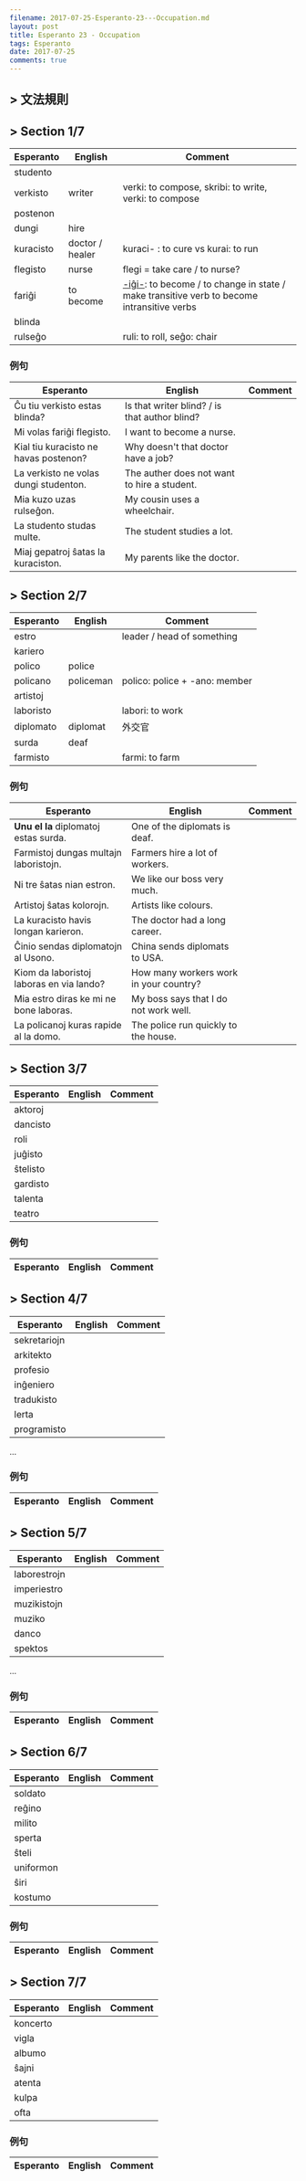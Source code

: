 ```yaml
---
filename: 2017-07-25-Esperanto-23---Occupation.md
layout: post
title: Esperanto 23 - Occupation
tags: Esperanto
date: 2017-07-25
comments: true
---
```


## > 文法規則

## > Section 1/7

|Esperanto|English|Comment|
|---|---|---|
|studento|||
|verkisto|writer|verki: to compose, skribi: to write, verki: to compose|
|postenon|||
|dungi|hire||
|kuracisto|doctor / healer|kuraci- : to cure vs kurai: to run|
|flegisto|nurse|flegi = take care / to nurse?|
|fariĝi|to become|[-iĝi-](https://en.wiktionary.org/wiki/-iĝi#Esperanto): to become / to change in state / make transitive verb to become  intransitive verbs|
|blinda|||
|rulseĝo||ruli: to roll, seĝo: chair|

### 例句

|Esperanto|English|Comment|
|---|---|---|
|Ĉu tiu verkisto estas blinda?|Is that writer blind? / is that author blind?||
|Mi volas fariĝi flegisto.|I want to become a nurse.||
|Kial tiu kuracisto ne havas postenon?|Why doesn't that doctor have a job?||
|La verkisto ne volas dungi studenton.|The auther does not want to hire a student.||
|Mia kuzo uzas rulseĝon.|My cousin uses a wheelchair.||
|La studento studas multe.|The student studies a lot.||
|Miaj gepatroj ŝatas la kuraciston.|My parents like the doctor.||


## > Section 2/7

|Esperanto|English|Comment|
|---|---|---|
|estro||leader / head of something|
|kariero|||
|polico|police||
|policano|policeman|polico: police + -ano: member|
|artistoj|||
|laboristo||labori: to work|
|diplomato|diplomat|外交官|
|surda|deaf||
|farmisto||farmi: to farm|

### 例句

|Esperanto|English|Comment|
|---|---|---|
|**Unu el la** diplomatoj estas surda.|One of the diplomats is deaf.||
|Farmistoj dungas multajn laboristojn.|Farmers hire a lot of workers.||
|Ni tre ŝatas nian estron.|We like our boss very much.||
|Artistoj ŝatas kolorojn.|Artists like colours.||
|La kuracisto havis longan karieron.|The doctor had a long career.||
|Ĉinio sendas diplomatojn al Usono.|China sends diplomats to USA.||
|Kiom da laboristoj laboras en via lando?|How many workers work in your country?||
|Mia estro diras ke mi ne bone laboras.|My boss says that I do not work well.||
|La policanoj kuras rapide al la domo.|The police run quickly to the house.||

## > Section 3/7

|Esperanto|English|Comment|
|---|---|---|
|aktoroj|||
|dancisto|||
|roli|||
|juĝisto|||
|ŝtelisto|||
|gardisto|||
|talenta|||
|teatro|||

### 例句

|Esperanto|English|Comment|
|---|---|---|

## > Section 4/7

|Esperanto|English|Comment|
|---|---|---|
|sekretariojn|||
|arkitekto|||
|profesio|||
|inĝeniero|||
|tradukisto|||
|lerta|||
|programisto|||
...

### 例句

|Esperanto|English|Comment|
|---|---|---|

## > Section 5/7

|Esperanto|English|Comment|
|---|---|---|
|laborestrojn|||
|imperiestro|||
|muzikistojn|||
|muziko|||
|danco|||
|spektos|||
...

### 例句

|Esperanto|English|Comment|
|---|---|---|

## > Section 6/7

|Esperanto|English|Comment|
|---|---|---|
|soldato|||
|reĝino|||
|milito|||
|sperta|||
|ŝteli|||
|uniformon|||
|ŝiri|||
|kostumo|||

### 例句

|Esperanto|English|Comment|
|---|---|---|

## > Section 7/7

|Esperanto|English|Comment|
|---|---|---|
|koncerto|||
|vigla|||
|albumo|||
|ŝajni|||
|atenta|||
|kulpa|||
|ofta|||

### 例句

|Esperanto|English|Comment|
|---|---|---|
